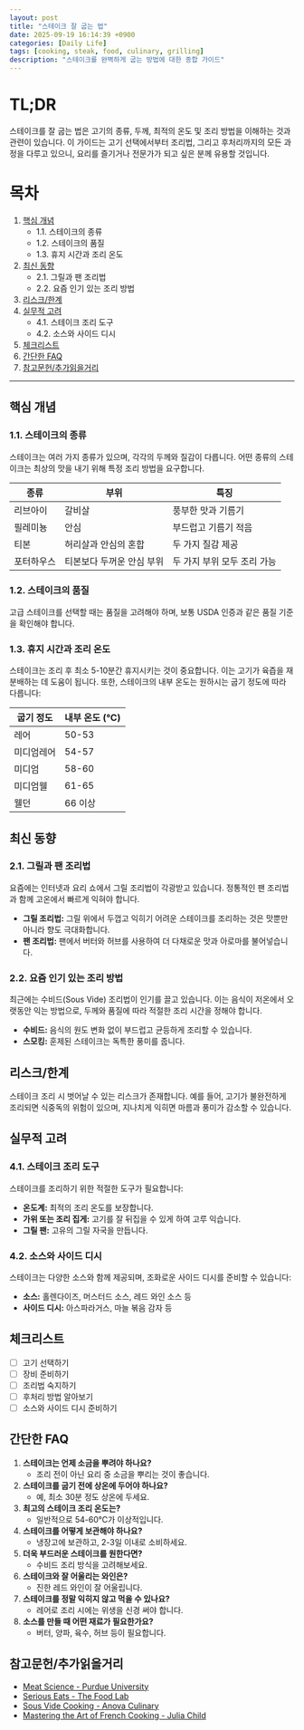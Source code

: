 ```yaml
---
layout: post
title: "스테이크 잘 굽는 법"
date: 2025-09-19 16:14:39 +0900
categories: [Daily Life]
tags: [cooking, steak, food, culinary, grilling]
description: "스테이크를 완벽하게 굽는 방법에 대한 종합 가이드"
---
```


# TL;DR
스테이크를 잘 굽는 법은 고기의 종류, 두께, 최적의 온도 및 조리 방법을 이해하는 것과 관련이 있습니다. 이 가이드는 고기 선택에서부터 조리법, 그리고 후처리까지의 모든 과정을 다루고 있으니, 요리를 즐기거나 전문가가 되고 싶은 분께 유용할 것입니다.

# 목차
1. [핵심 개념](#핵심-개념)
   - 1.1. 스테이크의 종류
   - 1.2. 스테이크의 품질
   - 1.3. 휴지 시간과 조리 온도
2. [최신 동향](#최신-동향)
   - 2.1. 그릴과 팬 조리법
   - 2.2. 요즘 인기 있는 조리 방법
3. [리스크/한계](#리스크한계)
4. [실무적 고려](#실무적-고려)
   - 4.1. 스테이크 조리 도구
   - 4.2. 소스와 사이드 디시
5. [체크리스트](#체크리스트)
6. [간단한 FAQ](#간단한-FAQ)
7. [참고문헌/추가읽을거리](#참고문헌추가읽을거리)  

---

## 핵심 개념

### 1.1. 스테이크의 종류  
스테이크는 여러 가지 종류가 있으며, 각각의 두께와 질감이 다릅니다. 어떤 종류의 스테이크는 최상의 맛을 내기 위해 특정 조리 방법을 요구합니다.

| 종류       | 부위                       | 특징             |
|------------|----------------------------|------------------|
| 리브아이   | 갈비살                     | 풍부한 맛과 기름기    |
| 필레미뇽 | 안심                       | 부드럽고 기름기 적음 | 
| 티본      | 허리살과 안심의 혼합      | 두 가지 질감 제공    |  
| 포터하우스 | 티본보다 두꺼운 안심 부위  | 두 가지 부위 모두 조리 가능 |

### 1.2. 스테이크의 품질  
고급 스테이크를 선택할 때는 품질을 고려해야 하며, 보통 USDA 인증과 같은 품질 기준을 확인해야 합니다.  

### 1.3. 휴지 시간과 조리 온도  
스테이크는 조리 후 최소 5-10분간 휴지시키는 것이 중요합니다. 이는 고기가 육즙을 재분배하는 데 도움이 됩니다. 또한, 스테이크의 내부 온도는 원하시는 굽기 정도에 따라 다릅니다:
  
| 굽기 정도 | 내부 온도 (℃) |
|-----------|----------------|
| 레어      | 50-53          |
| 미디엄레어 | 54-57          |
| 미디엄    | 58-60          |
| 미디엄웰 | 61-65          |
| 웰던      | 66 이상        |  

## 최신 동향  
### 2.1. 그릴과 팬 조리법  
요즘에는 인터넷과 요리 쇼에서 그릴 조리법이 각광받고 있습니다. 정통적인 팬 조리법과 함께 고온에서 빠르게 익혀야 합니다.  
  
- **그릴 조리법:** 그릴 위에서 두껍고 익히기 어려운 스테이크를 조리하는 것은 맛뿐만 아니라 향도 극대화합니다.
- **팬 조리법:** 팬에서 버터와 허브를 사용하여 더 다채로운 맛과 아로마를 불어넣습니다.  

### 2.2. 요즘 인기 있는 조리 방법  
최근에는 수비드(Sous Vide) 조리법이 인기를 끌고 있습니다. 이는 음식이 저온에서 오랫동안 익는 방법으로, 두께와 품질에 따라 적절한 조리 시간을 정해야 합니다. 
  
- **수비드:** 음식의 원도 변화 없이 부드럽고 균등하게 조리할 수 있습니다.  
- **스모킹:** 훈제된 스테이크는 독특한 풍미를 줍니다.

## 리스크/한계  
스테이크 조리 시 벗어날 수 있는 리스크가 존재합니다. 예를 들어, 고기가 불완전하게 조리되면 식중독의 위험이 있으며, 지나치게 익히면 마름과 풍미가 감소할 수 있습니다.  

## 실무적 고려  
### 4.1. 스테이크 조리 도구  
스테이크를 조리하기 위한 적절한 도구가 필요합니다:
- **온도계:** 최적의 조리 온도를 보장합니다.
- **가위 또는 조리 집게:** 고기를 잘 뒤집을 수 있게 하여 고루 익습니다.
- **그릴 팬:** 고유의 그릴 자국을 만듭니다.

### 4.2. 소스와 사이드 디시  
스테이크는 다양한 소스와 함께 제공되며, 조화로운 사이드 디시를 준비할 수 있습니다:  
- **소스:** 홀렌다이즈, 머스터드 소스, 레드 와인 소스 등  
- **사이드 디시:** 아스파라거스, 마늘 볶음 감자 등

## 체크리스트  
- [ ] 고기 선택하기
- [ ] 장비 준비하기
- [ ] 조리법 숙지하기
- [ ] 후처리 방법 알아보기
- [ ] 소스와 사이드 디시 준비하기

## 간단한 FAQ  
1. **스테이크는 언제 소금을 뿌려야 하나요?**  
   - 조리 전이 아닌 요리 중 소금을 뿌리는 것이 좋습니다.
2. **스테이크를 굽기 전에 상온에 두어야 하나요?**  
   - 예, 최소 30분 정도 상온에 두세요.
3. **최고의 스테이크 조리 온도는?**  
   - 일반적으로 54-60℃가 이상적입니다.
4. **스테이크를 어떻게 보관해야 하나요?**  
   - 냉장고에 보관하고, 2-3일 이내로 소비하세요.
5. **더욱 부드러운 스테이크를 원한다면?**  
   - 수비드 조리 방식을 고려해보세요.
6. **스테이크와 잘 어울리는 와인은?**  
   - 진한 레드 와인이 잘 어울립니다.
7. **스테이크를 정말 익히지 않고 먹을 수 있나요?**  
   - 레어로 조리 시에는 위생을 신경 써야 합니다.
8. **소스를 만들 때 어떤 재료가 필요한가요?**  
   - 버터, 양파, 육수, 허브 등이 필요합니다.

## 참고문헌/추가읽을거리  
- [Meat Science - Purdue University](https://www.purdue.edu)  
- [Serious Eats - The Food Lab](https://www.seriouseats.com)  
- [Sous Vide Cooking - Anova Culinary](https://anovaculinary.com)  
- [Mastering the Art of French Cooking - Julia Child](https://www.amazon.com)
